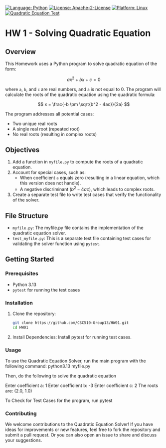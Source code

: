 [![Language: Python](https://img.shields.io/badge/Language-Python-blue.svg)](https://www.python.org/)
[![License: Apache-2-License](https://img.shields.io/badge/Licence-Apache--2--Licence-green.svg)](https://www.apache.org/licenses/LICENSE-2.0)
[![Platform: Linux](https://img.shields.io/badge/Platform-Linux-yellow.svg)](https://www.linux.org/)
[![Quadratic Equation Test](https://github.com/CSC510-Group13/HW01/actions/workflows/test.yml/badge.svg)](https://github.com/CSC510-Group13/HW01/actions/workflows/test.yml)
<!-- [![Coverage Status](https://coveralls.io/repos/github/CSC510-Group13/HW01/badge.svg?branch=main)](https://coveralls.io/github/CSC510-Group13/HW01?branch=main) -->


# HW 1 - Solving Quadratic Equation

## Overview
This Homework uses a Python program to solve quadratic equation of the form:

$$ ax^2 + bx + c = 0 $$

where `a`, `b`, and `c` are real numbers, and `a` is not equal to 0. The program will calculate the roots of the quadratic equation using the quadratic formula:

$$ x = \frac{-b \pm \sqrt{b^2 - 4ac}}{2a} $$

The program addresses all potential cases:  
- Two unique real roots  
- A single real root (repeated root)  
- No real roots (resulting in complex roots)

## Objectives

1. Add a function in `myfile.py` to compute the roots of a quadratic equation.  
2. Account for special cases, such as:  
   - When coefficient `a` equals zero (resulting in a linear equation, which this version does not handle).  
   - A negative discriminant ($b^2 - 4ac$), which leads to complex roots.  
3. Create a separate test file to write test cases that verify the functionality of the solver.
   
## File Structure

- `myfile.py`: The myfile.py file contains the implementation of the quadratic equation solver.
- `test_myfile.py`: This is a separate test file containing test cases for validating the solver function using `pytest`.

## Getting Started

### Prerequisites

- Python 3.13
- `pytest` for running the test cases

### Installation

1. Clone the repository:
   ```bash
   git clone https://github.com/CSC510-Group13/HW01.git
   cd HW01
2. Install Dependencies: Install pytest for running test cases.

### Usage
To use the Quadratic Equation Solver, run the main program with the following command:
python3.13 myfile.py

Then, do the following to solve the quadratic equation

Enter coefficient a: 1
Enter coefficient b: -3
Enter coefficient c: 2
The roots are: (2.0, 1.0)

To Check for Test Cases for the program, run pytest

### Contributing
We welcome contributions to the Quadratic Equation Solver! If you have ideas for improvements or new features, feel free to fork the repository and submit a pull request. Or you can also open an issue to share and discuss your suggestions.
